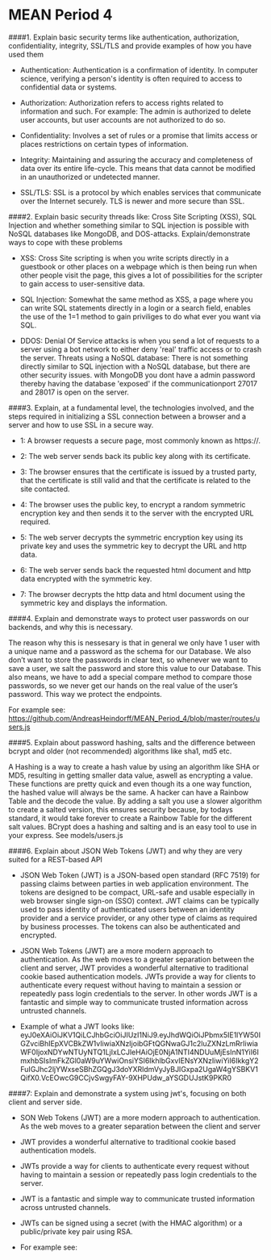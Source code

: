 # MEAN Period 4

####1. Explain basic security terms like authentication, authorization, confidentiality, integrity, SSL/TLS and provide examples of how you have used them

- Authentication:
Authentication is a confirmation of identity. In computer science, verifying a person's identity is often required to
access to confidential data or systems.

- Authorization:
Authorization refers to access rights related to information and such.
For example: The admin is authorized to delete user accounts, but user accounts are not authorized to do so.

- Confidentiality:
Involves a set of rules or a promise that limits access or places restrictions on certain types of information.

- Integrity:
Maintaining and assuring the accuracy and completeness of data over its entire life-cycle. This means that data cannot
be modified in an unauthorized or undetected manner.

- SSL/TLS:
SSL is a protocol by which enables services that communicate over the Internet securely.
TLS is newer and more secure than SSL.

####2. Explain basic security threads like: Cross Site Scripting (XSS), SQL Injection and whether something similar to SQL injection is possible with NoSQL databases like MongoDB, and DOS-attacks. Explain/demonstrate ways to cope with these problems

- XSS:
Cross Site scripting is when you write scripts directly in a guestbook or other places on a webpage which is then being run when other people visit the page, this gives a lot of possibilities for the scripter to gain access to user-sensitive data.

- SQL Injection:
Somewhat the same method as XSS, a page where you can write SQL statements directly in a login or a search field, enables the use of the 1=1 method to gain priviliges to do what ever you want via SQL.

- DDOS:
Denial Of Service attacks is when you send a lot of requests to a server using a bot network to either deny 'real' traffic access or to crash the server. Threats using a NoSQL database: There is not something directly similar to SQL injection with a NoSQL database, but there are other security issues. with MongoDB you dont have a admin password thereby having the database 'exposed' if the communicationport 27017 and 28017 is open on the server.

####3. Explain, at a fundamental level, the technologies involved, and the steps required in initializing a SSL connection between a browser and a server and how to use SSL in a secure way.

- 1: A browser requests a secure page, most commonly known as https://.

- 2: The web server sends back its public key along with its certificate.

- 3: The browser ensures that the certificate is issued by a trusted party, that the certificate is still valid and that the certificate is related to the site contacted.

- 4: The browser uses the public key, to encrypt a random symmetric encryption key and then sends it to the server with the encrypted URL required.

- 5: The web server decrypts the symmetric encryption key using its private key and uses the symmetric key to decrypt the URL and http data.

- 6: The web server sends back the requested html document and http data encrypted with the symmetric key.

- 7: The browser decrypts the http data and html document using the symmetric key and displays the information.

####4. Explain and demonstrate ways to protect user passwords on our backends, and why this is necessary.

The reason why this is nessesary is that in general we only have 1 user with a unique name and a password as the schema for our Database. We also don’t want to store the passwords in clear text, so whenever we want to save a user, we salt the password and store this value to our Database. This also means, we have to add a special compare method to compare those passwords, so we never get our hands on the real value of the user’s password. This way we protect the endpoints.

For example see: https://github.com/AndreasHeindorff/MEAN_Period_4/blob/master/routes/users.js

####5. Explain about password hashing, salts and the difference between bcrypt and older (not recommended) algorithms like sha1, md5 etc.

A Hashing is a way to create a hash value by using an algorithm like SHA or MD5, resulting in getting smaller data value, aswell as encrypting a value. These functions are pretty quick and even though its a one way function, the hashed value will always be the same. A hacker can have a Rainbow Table and the decode the value. By adding a salt you use a slower algorithm to create a salted version, this ensures security because, by todays standard, it would take forever to create a Rainbow Table for the different salt values. BCrypt does a hashing and salting and is an easy tool to use in your express. See models/users.js

####6. Explain about JSON Web Tokens (JWT) and why they are very suited for a REST-based API

- JSON Web Token (JWT) is a JSON-based open standard (RFC 7519) for passing claims between parties in web application environment. The
tokens are designed to be compact, URL-safe and usable especially in web browser single sign-on (SSO) context. JWT claims can be typically used to pass identity of authenticated users between an identity provider and a service provider, or any other type of claims as required by business processes. The tokens can also be authenticated and encrypted.

- JSON Web Tokens (JWT) are a more modern approach to authentication. As the web moves to a greater separation between the client and server, JWT provides a wonderful alternative to traditional cookie based authentication models.
JWTs provide a way for clients to authenticate every request without having to maintain a session or repeatedly pass login credentials to the server. In other words JWT is a fantastic and simple way to communicate trusted information across untrusted channels.

- Example of what a JWT looks like:
eyJ0eXAiOiJKV1QiLCJhbGciOiJIUzI1NiJ9.eyJhdWQiOiJPbmx5IE1lYW50IGZvciBhIEpXVCBkZW1vIiwiaXNzIjoibGFtQGNwaGJ1c2luZXNzLmRrIiwiaWF0IjoxNDYwNTUyNTQ1LjIxLCJleHAiOjE0NjA1NTI4NDUuMjEsInN1YiI6ImxhbSIsImFkZGl0aW9uYWwiOnsiYSI6IkhlbGxvIENsYXNzIiwiYiI6IkkgY2FuIGJhc2ljYWxseSBhZGQgJ3doYXRldmVyJyBJIGxpa2UgaW4gYSBKV1QifX0.VcEOwcG9CCjvSwgyFAY-9XHPUdw_aYSGDUJstK9PKR0

####7: Explain and demonstrate a system using jwt's, focusing on both client and server side.

- SON Web Tokens (JWT) are a more modern approach to authentication. As the web moves to a greater separation between the client and server

- JWT provides a wonderful alternative to traditional cookie based authentication models.

- JWTs provide a way for clients to authenticate every request without having to maintain a session or repeatedly pass login credentials to the server.

- JWT is a fantastic and simple way to communicate trusted information across untrusted channels.

- JWTs can be signed using a secret (with the HMAC algorithm) or a public/private key pair using RSA.

- For example see:

